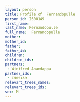 ```yaml
---
layout: person
title: Profile of  Fernandopulle
person_id: I500149
first_name: 
last_name: Fernandopulle
full_name:  Fernandopulle
mother: 
mother_id: 
father: 
father_id: 
children:
children_ids:
partners:
 - Winifred Anandappa
partner_ids:
 - I500139
relevant_trees_names:
relevant_trees_ids:
sex: M
---
```


